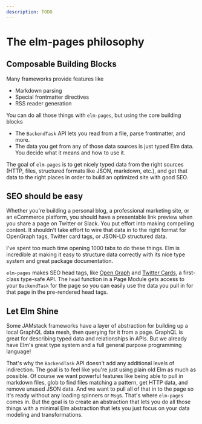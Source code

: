 ```yaml
---
description: TODO
---
```


# The elm-pages philosophy

## Composable Building Blocks

Many frameworks provide features like

- Markdown parsing
- Special frontmatter directives
- RSS reader generation

You can do all those things with `elm-pages`, but using the core building blocks

- The `BackendTask` API lets you read from a file, parse frontmatter, and more.
- The data you get from any of those data sources is just typed Elm data. You decide what it means and how to use it.

The goal of `elm-pages` is to get nicely typed data from the right sources (HTTP, files, structured formats like JSON, markdown, etc.), and get that data to the right places in order to build an optimized site with good SEO.

## SEO should be easy

Whether you're building a personal blog, a professional marketing site, or an eCommerce platform, you should have a presentable link preview when you share a page on Twitter or Slack. You put effort into making compelling content. It shouldn't take effort to wire that data in to the right format for OpenGraph tags, Twitter card tags, or JSON-LD structured data.

I've spent too much time opening 1000 tabs to do these things. Elm is incredible at making it easy to structure data correctly with its nice type system and great package documentation.

`elm-pages` makes SEO head tags, like [Open Graph](https://ogp.me/) and [Twitter Cards](https://developer.twitter.com/en/docs/twitter-for-websites/cards/guides/getting-started), a first-class type-safe API. The `head` function in a Page Module gets access to your `BackendTask` for the page so you can easily use the data you pull in for that page in the pre-rendered head tags.

## Let Elm Shine

Some JAMstack frameworks have a layer of abstraction for building up a local GraphQL data mesh, then querying for it from a page. GraphQL is great for describing typed data and relationships in APIs. But we already have Elm's great type system and a full general purpose programming language!

That's why the `BackendTask` API doesn't add any additional levels of indirection. The goal is to feel like you're just using plain old Elm as much as possible. Of course we want powerful features like being able to pull in markdown files, glob to find files matching a pattern, get HTTP data, and remove unused JSON data. And we want to pull all of that in to the page so it's ready without any loading spinners or `Msg`s. That's where `elm-pages` comes in. But the goal is to create an abstraction that lets you do all those things with a minimal Elm abstraction that lets you just focus on your data modeling and transformations.
